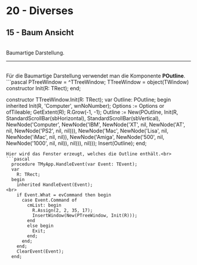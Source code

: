 # 20 - Diverses
## 15 - Baum Ansicht
<br>
Baumartige Darstellung.<br>
<hr><br>
Für die Baumartige Darstellung verwendet man die Komponente <b>POutline</b>.<br>
```pascal
  PTreeWindow = ^TTreeWindow;
  TTreeWindow = object(TWindow)
    constructor Init(R: TRect);
  end;
<br>

  constructor TTreeWindow.Init(R: TRect);
  var
    Outline: POutline;
  begin
    inherited Init(R, 'Computer', wnNoNumber);
    Options := Options or ofTileable;
    GetExtent(R);
    R.Grow(-1, -1);
    Outline := New(POutline, Init(R, StandardScrollBar(sbHorizontal), StandardScrollBar(sbVertical),
      NewNode('Computer',
        NewNode('IBM',
          NewNode('XT', nil,
          NewNode('AT', nil,
          NewNode('PS2', nil, nil))),
        NewNode('Mac',
          NewNode('Lisa', nil,
          NewNode('iMac', nil, nil)),
        NewNode('Amiga',
          NewNode('500', nil,
          NewNode('1000', nil, nil)), nil))), nil)));
    Insert(Outline);
  end;
```
Hier wird das Fenster erzeugt, welches die Outline enthält.<br>
```pascal
  procedure TMyApp.HandleEvent(var Event: TEvent);
  var
    R: TRect;
  begin
    inherited HandleEvent(Event);
<br>
    if Event.What = evCommand then begin
      case Event.Command of
        cmList: begin
          R.Assign(2, 2, 35, 17);
          InsertWindow(New(PTreeWindow, Init(R)));
        end
        else begin
          Exit;
        end;
      end;
    end;
    ClearEvent(Event);
  end;
```
<br>
